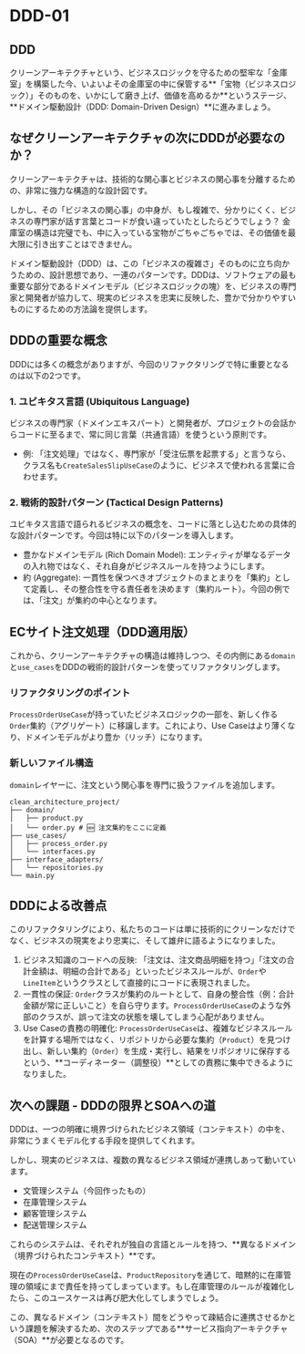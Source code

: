 # DDD-01

## DDD

クリーンアーキテクチャという、ビジネスロジックを守るための堅牢な「金庫室」を構築した今、いよいよその金庫室の中に保管する**「宝物（ビジネスロジック）」そのものを、いかにして磨き上げ、価値を高めるか**というステージ、**ドメイン駆動設計（DDD: Domain-Driven Design）**に進みましょう。

## なぜクリーンアーキテクチャの次にDDDが必要なのか？

クリーンアーキテクチャは、技術的な関心事とビジネスの関心事を分離するための、非常に強力な構造的な設計図です。

しかし、その「ビジネスの関心事」の中身が、もし複雑で、分かりにくく、ビジネスの専門家が話す言葉とコードが食い違っていたとしたらどうでしょう？ 金庫室の構造は完璧でも、中に入っている宝物がごちゃごちゃでは、その価値を最大限に引き出すことはできません。

ドメイン駆動設計（DDD）は、この「ビジネスの複雑さ」そのものに立ち向かうための、設計思想であり、一連のパターンです。DDDは、ソフトウェアの最も重要な部分であるドメインモデル（ビジネスロジックの塊）を、ビジネスの専門家と開発者が協力して、現実のビジネスを忠実に反映した、豊かで分かりやすいものにするための方法論を提供します。

## DDDの重要な概念

DDDには多くの概念がありますが、今回のリファクタリングで特に重要となるのは以下の2つです。

### 1. ユビキタス言語 (Ubiquitous Language)

ビジネスの専門家（ドメインエキスパート）と開発者が、プロジェクトの会話からコードに至るまで、常に同じ言葉（共通言語）を使うという原則です。

- 例: 「注文処理」ではなく、専門家が「受注伝票を起票する」と言うなら、クラス名も`CreateSalesSlipUseCase`のように、ビジネスで使われる言葉に合わせます。

### 2. 戦術的設計パターン (Tactical Design Patterns)

ユビキタス言語で語られるビジネスの概念を、コードに落とし込むための具体的な設計パターンです。今回は特に以下のパターンを導入します。

- 豊かなドメインモデル (Rich Domain Model): エンティティが単なるデータの入れ物ではなく、それ自身がビジネスルールを持つようにします。
- 約 (Aggregate): 一貫性を保つべきオブジェクトのまとまりを「集約」として定義し、その整合性を守る責任者を決めます（集約ルート）。今回の例では、「注文」が集約の中心となります。

## ECサイト注文処理（DDD適用版）

これから、クリーンアーキテクチャの構造は維持しつつ、その内側にある`domain`と`use_cases`をDDDの戦術的設計パターンを使ってリファクタリングします。

### リファクタリングのポイント

`ProcessOrderUseCase`が持っていたビジネスロジックの一部を、新しく作る`Order`集約（アグリゲート）に移譲します。これにより、Use Caseはより薄くなり、ドメインモデルがより豊か（リッチ）になります。

### 新しいファイル構造

`domain`レイヤーに、注文という関心事を専門に扱うファイルを追加します。

```
clean_architecture_project/
├── domain/
│   ├── product.py
│   └── order.py # 🆕 注文集約をここに定義
├── use_cases/
│   ├── process_order.py
│   └── interfaces.py
├── interface_adapters/
│   └── repositories.py
└── main.py

```

## DDDによる改善点

このリファクタリングにより、私たちのコードは単に技術的にクリーンなだけでなく、ビジネスの現実をより忠実に、そして雄弁に語るようになりました。

1. ビジネス知識のコードへの反映:
「注文は、注文商品明細を持つ」「注文の合計金額は、明細の合計である」といったビジネスルールが、`Order`や`LineItem`というクラスとして直接的にコードに表現されました。
2. 一貫性の保証:
`Order`クラスが集約のルートとして、自身の整合性（例：合計金額が常に正しいこと）を自ら守ります。`ProcessOrderUseCase`のような外部のクラスが、誤って注文の状態を壊してしまう心配がありません。
3. Use Caseの責務の明確化:
`ProcessOrderUseCase`は、複雑なビジネスルールを計算する場所ではなく、リポジトリから必要な集約（`Product`）を見つけ出し、新しい集約（`Order`）を生成・実行し、結果をリポジオリに保存するという、**コーディネーター（調整役）**としての責務に集中できるようになりました。

## 次への課題 - DDDの限界とSOAへの道

DDDは、一つの明確に境界づけられたビジネス領域（コンテキスト）の中を、非常にうまくモデル化する手段を提供してくれます。

しかし、現実のビジネスは、複数の異なるビジネス領域が連携しあって動いています。

- 文管理システム（今回作ったもの）
- 在庫管理システム
- 顧客管理システム
- 配送管理システム

これらのシステムは、それぞれが独自の言語とルールを持つ、**異なるドメイン（境界づけられたコンテキスト）**です。

現在の`ProcessOrderUseCase`は、`ProductRepository`を通じて、暗黙的に在庫管理の領域にまで責任を持ってしまっています。もし在庫管理のルールが複雑化したら、このユースケースは再び肥大化してしまうでしょう。

この、異なるドメイン（コンテキスト）間をどうやって疎結合に連携させるかという課題を解決するため、次のステップである**サービス指向アーキテクチャ（SOA）**が必要となるのです。